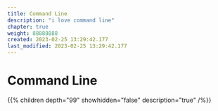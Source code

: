 ```yaml
---
title: Command Line
description: "i love command line"
chapter: true
weight: 88888888
created: 2023-02-25 13:29:42.177
last_modified: 2023-02-25 13:29:42.177
---
```

# Command Line 

{{% children depth="99" showhidden="false" description="true" /%}}



